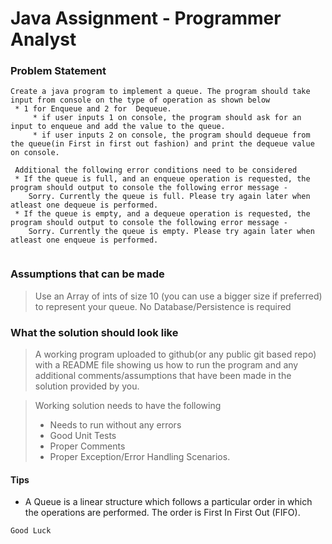 # Java Assignment - Programmer Analyst

### Problem Statement
 
 ```
 Create a java program to implement a queue. The program should take input from console on the type of operation as shown below
  * 1 for Enqueue and 2 for  Dequeue. 
      * if user inputs 1 on console, the program should ask for an input to enqueue and add the value to the queue.
      * if user inputs 2 on console, the program should dequeue from the queue(in First in first out fashion) and print the dequeue value on console.
 
  Additional the following error conditions need to be considered
  * If the queue is full, and an enqueue operation is requested, the program should output to console the following error message - 
     Sorry. Currently the queue is full. Please try again later when atleast one dequeue is performed.
  * If the queue is empty, and a dequeue operation is requested, the program should output to console the following error message - 
     Sorry. Currently the queue is empty. Please try again later when atleast one enqueue is performed.
     
 ```
 ### Assumptions that can be made
 
 > Use an Array of ints of size 10 (you can use a bigger size if preferred) to represent your queue. No Database/Persistence is required
 
 ### What the solution should look like
 
 > A working program uploaded to github(or any public git based repo) with a README file showing us how to run the program and any additional comments/assumptions that have been made in the solution provided by you.
 
 > Working solution needs to have the following
 > * Needs to run without any errors
 > * Good Unit Tests
 > * Proper Comments
 > * Proper Exception/Error Handling Scenarios.
 
 #### Tips
 
 * A Queue is a linear structure which follows a particular order in which the operations are performed. The order is First In First Out (FIFO).
 
 
```
Good Luck
```

